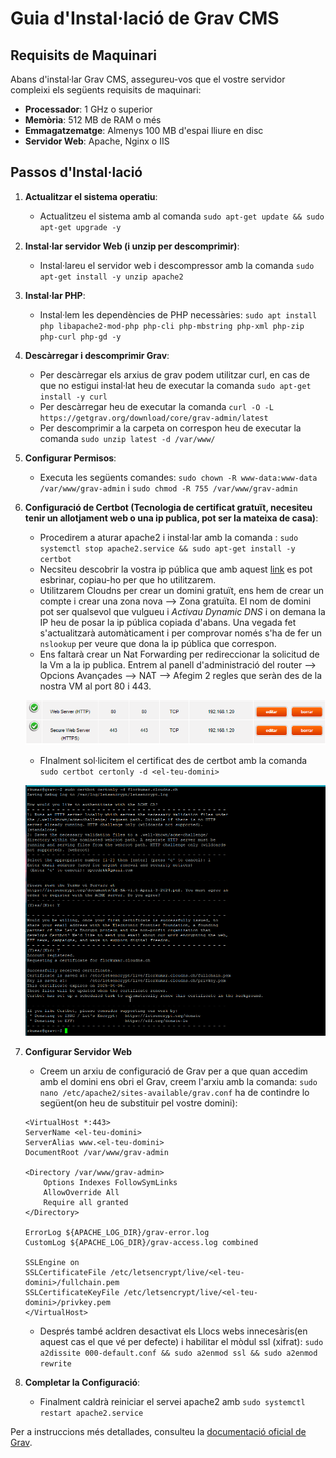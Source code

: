 # Guia d'Instal·lació de Grav CMS

## Requisits de Maquinari

Abans d'instal·lar Grav CMS, assegureu-vos que el vostre servidor compleixi els següents requisits de maquinari:

- **Processador**: 1 GHz o superior
- **Memòria**: 512 MB de RAM o més
- **Emmagatzematge**: Almenys 100 MB d'espai lliure en disc
- **Servidor Web**: Apache, Nginx o IIS


## Passos d'Instal·lació

1. **Actualitzar el sistema operatiu**:
    - Actualitzeu el sistema amb al comanda ``` sudo apt-get update && sudo apt-get upgrade -y ```

2. **Instal·lar servidor Web (i unzip per descomprimir)**:
    - Instal·lareu el servidor web i descompressor amb la comanda ``` sudo apt-get install -y unzip apache2 ```

2. **Instal·lar PHP**:
    - Instal·lem les dependències de PHP necessàries: ```sudo apt install php libapache2-mod-php php-cli php-mbstring php-xml php-zip php-curl php-gd -y```

3. **Descàrregar i descomprimir Grav**:
    - Per descàrregar els arxius de grav podem utilitzar curl, en cas de que no estigui instal·lat heu de executar la comanda `sudo apt-get install -y curl`
    - Per descàrregar heu de executar la comanda ``` curl -O -L https://getgrav.org/download/core/grav-admin/latest ```
    - Per descomprimir a la carpeta on correspon heu de executar la comanda ``` sudo unzip latest -d /var/www/ ```

4. **Configurar Permisos**:
    - Executa les següents comandes: ``` sudo chown -R www-data:www-data /var/www/grav-admin ``` i  ``` sudo chmod -R 755 /var/www/grav-admin ```

5. **Configuració de Certbot (Tecnologia de certificat gratuït, necesiteu tenir un allotjament web o una ip publica, pot ser la mateixa de casa)**:
    - Procedirem a aturar apache2 i instal·lar amb la comanda : ``` sudo systemctl stop apache2.service && sudo apt-get install -y certbot ```
    - Necsiteu descobrir la vostra ip pública que amb aquest [link](https://www.cualesmiip.com) es pot esbrinar, copiau-ho per que ho utilitzarem.
    - Utilitzarem Cloudns per crear un domini gratuït, ens hem de crear un compte i crear una zona nova --> Zona gratuïta. El nom de domini pot ser qualsevol que vulgueu i *Activau Dynamic DNS* i on demana la IP heu de posar la ip pública copiada d'abans. Una vegada fet s'actualitzarà automàticament i per comprovar només s'ha de fer un `nslookup` per veure que dona la ip pública que correspon.
    - Ens faltarà crear un Nat Forwarding per redireccionar la solicitud de la Vm a la ip publica. Entrem al panell d'administració del router --> Opcions Avançades --> NAT --> Afegim 2 regles que seràn des de la nostra VM al port 80 i 443.

    ![alt text](/images/image2.png)

    - FInalment sol·licitem el certificat des de certbot amb la comanda ``` sudo certbot certonly -d <el-teu-domini> ```

    ![alt text](/images/image3.png)

6. **Configurar Servidor Web**
    - Creem un arxiu de configuració de Grav per a que quan accedim amb el domini ens obri el Grav, creem l'arxiu amb la comanda: ``` sudo nano /etc/apache2/sites-available/grav.conf ``` ha de contindre lo següent(on heu de substituir <el-teu-domini> pel vostre domini):
    
    ```
    <VirtualHost *:443>
    ServerName <el-teu-domini>
    ServerAlias www.<el-teu-domini>
    DocumentRoot /var/www/grav-admin

    <Directory /var/www/grav-admin>
        Options Indexes FollowSymLinks
        AllowOverride All
        Require all granted
    </Directory>

    ErrorLog ${APACHE_LOG_DIR}/grav-error.log
    CustomLog ${APACHE_LOG_DIR}/grav-access.log combined

    SSLEngine on
    SSLCertificateFile /etc/letsencrypt/live/<el-teu-domini>/fullchain.pem
    SSLCertificateKeyFile /etc/letsencrypt/live/<el-teu-domini>/privkey.pem
    </VirtualHost>
    ```
    - Després també acldren desactivat els Llocs webs innecesàris(en aquest cas el que vé per defecte) i habilitar el mòdul ssl (xifrat): ``` sudo a2dissite 000-default.conf && sudo a2enmod ssl && sudo a2enmod rewrite ```


6. **Completar la Configuració**:
    - Finalment caldrà reiniciar el servei apache2 amb `sudo systemctl restart apache2.service`

Per a instruccions més detallades, consulteu la [documentació oficial de Grav](https://learn.getgrav.org/16/basics/installation).

